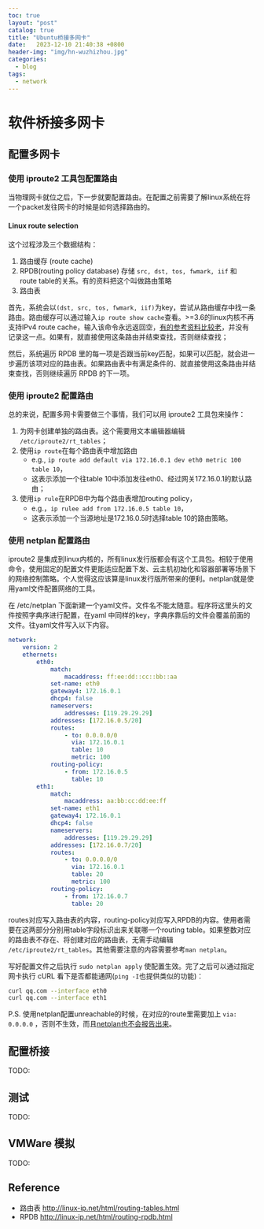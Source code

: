 ```yaml
---
toc: true
layout: "post"
catalog: true
title: "Ubuntu桥接多网卡"
date:   2023-12-10 21:40:38 +0800
header-img: "img/hn-wuzhizhou.jpg"
categories:
  - blog
tags:
  - network
---
```



# 软件桥接多网卡

## 配置多网卡

### 使用 iproute2 工具包配置路由

当物理网卡就位之后，下一步就要配置路由。在配置之前需要了解linux系统在将一个packet发往网卡的时候是如何选择路由的。

#### Linux route selection

这个过程涉及三个数据结构：

1. 路由缓存 (route cache)
2. RPDB(routing policy database) 存储 `src, dst, tos, fwmark, iif` 和 route table的关系。有的资料把这个叫做路由策略
3. 路由表

首先，系统会以`(dst, src, tos, fwmark, iif)`为key，尝试从路由缓存中找一条路由。路由缓存可以通过输入`ip route show cache`查看。>=3.6的linux内核不再支持IPv4 route cache，输入该命令永远返回空，[有的参考资料比较老](https://serverfault.com/q/1091128/599288)，并没有记录这一点。如果有，就直接使用这条路由并结束查找，否则继续查找；

然后，系统遍历 RPDB 里的每一项是否跟当前key匹配，如果可以匹配，就会进一步遍历该项对应的路由表。如果路由表中有满足条件的、就直接使用这条路由并结束查找，否则继续遍历 RPDB 的下一项。


### 使用 iproute2 配置路由

总的来说，配置多网卡需要做三个事情，我们可以用 iproute2 工具包来操作：

1. 为网卡创建单独的路由表。这个需要用文本编辑器编辑 `/etc/iproute2/rt_tables`；
2. 使用`ip route`在每个路由表中增加路由
    - e.g., `ip route add default via 172.16.0.1 dev eth0 metric 100 table 10`，
    - 这表示添加一个往table 10中添加发往eth0、经过网关172.16.0.1的默认路由；
3. 使用`ip rule`在RPDB中为每个路由表增加routing policy，
    - e.g.，`ip rulee add from 172.16.0.5 table 10`，
    - 这表示添加一个当源地址是172.16.0.5时选择table 10的路由策略。

### 使用 netplan 配置路由

iproute2 是集成到linux内核的，所有linux发行版都会有这个工具包。相较于使用命令，使用固定的配置文件更能适应配置下发、云主机初始化和容器部署等场景下的网络控制策略。个人觉得这应该算是linux发行版所带来的便利。netplan就是使用yaml文件配置网络的工具。

在 /etc/netplan 下面新建一个yaml文件。文件名不能太随意。程序将这里头的文件按照字典序进行配置，在yaml 中同样的key，字典序靠后的文件会覆盖前面的文件。往yaml文件写入以下内容。

```yaml
network:
    version: 2
    ethernets:
        eth0:
            match:
                macaddress: ff:ee:dd::cc::bb::aa
            set-name: eth0
            gateway4: 172.16.0.1
            dhcp4: false
            nameservers:
                addresses: [119.29.29.29]
            addresses: [172.16.0.5/20]
            routes:
                - to: 0.0.0.0/0
                  via: 172.16.0.1
                  table: 10
                  metric: 100
            routing-policy:
                - from: 172.16.0.5
                  table: 10
        eth1:
            match:
                macaddress: aa:bb:cc:dd:ee:ff
            set-name: eth1
            gateway4: 172.16.0.1
            dhcp4: false
            nameservers:
                addresses: [119.29.29.29]
            addresses: [172.16.0.7/20]
            routes:
                - to: 0.0.0.0/0
                  via: 172.16.0.1
                  table: 20
                  metric: 100
            routing-policy:
                - from: 172.16.0.7
                  table: 20
```

routes对应写入路由表的内容，routing-policy对应写入RPDB的内容。使用者需要在这两部分分别用table字段标识出来关联哪一个routing table。如果整数对应的路由表不存在、将创建对应的路由表，无需手动编辑 `/etc/iproute2/rt_tables`。其他需要注意的内容需要参考`man netplan`。

写好配置文件之后执行 `sudo netplan apply` 使配置生效。完了之后可以通过指定网卡执行 cURL 看下是否都能通网(`ping -I`也提供类似的功能)：

```bash
curl qq.com --interface eth0
curl qq.com --interface eth1
```

P.S. 使用netplan配置unreachable的时候，在对应的route里需要加上 `via: 0.0.0.0` ，否则不生效，而且[netplan也不会报告出来](https://askubuntu.com/a/1082839/925210)。

## 配置桥接

TODO:

## 测试

TODO:


## VMWare 模拟

TODO:

## Reference

- 路由表 http://linux-ip.net/html/routing-tables.html
- RPDB http://linux-ip.net/html/routing-rpdb.html
